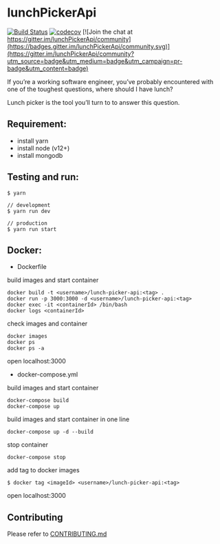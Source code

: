 # lunchPickerApi

[![Build Status](https://travis-ci.com/yeukfei02/lunchPickerApi.svg?branch=master)](https://travis-ci.com/yeukfei02/lunchPickerApi)
[![codecov](https://codecov.io/gh/yeukfei02/lunchPickerApi/branch/master/graph/badge.svg)](https://codecov.io/gh/yeukfei02/lunchPickerApi)
[![Join the chat at https://gitter.im/lunchPickerApi/community](https://badges.gitter.im/lunchPickerApi/community.svg)](https://gitter.im/lunchPickerApi/community?utm_source=badge&utm_medium=badge&utm_campaign=pr-badge&utm_content=badge)

If you’re a working software engineer, you’ve probably encountered with one of the toughest questions, where should I have lunch?

Lunch picker is the tool you’ll turn to to answer this question.

## Requirement:
 - install yarn
 - install node (v12+)
 - install mongodb

## Testing and run:
```
$ yarn

// development
$ yarn run dev

// production
$ yarn run start
```

## Docker:

- Dockerfile

build images and start container
```
docker build -t <username>/lunch-picker-api:<tag> .
docker run -p 3000:3000 -d <username>/lunch-picker-api:<tag>
docker exec -it <containerId> /bin/bash
docker logs <containerId>
```

check images and container
```
docker images
docker ps
docker ps -a
```

open localhost:3000

- docker-compose.yml

build images and start container
```
docker-compose build
docker-compose up
```
build images and start container in one line
```
docker-compose up -d --build
```

stop container
```
docker-compose stop
```

add tag to docker images
```
$ docker tag <imageId> <username>/lunch-picker-api:<tag>
```

open localhost:3000

## Contributing

Please refer to [CONTRIBUTING.md](https://github.com/yeukfei02/lunchPickerApi/blob/master/CONTRIBUTING.md)

